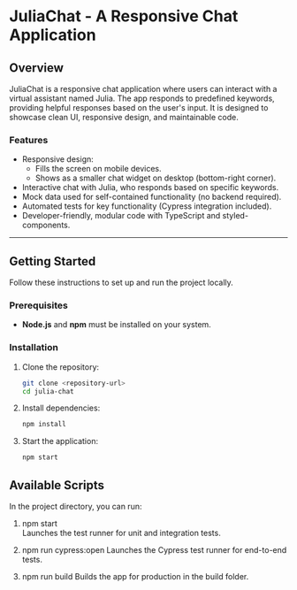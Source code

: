 # JuliaChat - A Responsive Chat Application

## Overview

JuliaChat is a responsive chat application where users can interact with a virtual assistant named Julia. The app responds to predefined keywords, providing helpful responses based on the user's input. It is designed to showcase clean UI, responsive design, and maintainable code.

### Features

- Responsive design:
  - Fills the screen on mobile devices.
  - Shows as a smaller chat widget on desktop (bottom-right corner).
- Interactive chat with Julia, who responds based on specific keywords.
- Mock data used for self-contained functionality (no backend required).
- Automated tests for key functionality (Cypress integration included).
- Developer-friendly, modular code with TypeScript and styled-components.

---

## Getting Started

Follow these instructions to set up and run the project locally.

### Prerequisites

- **Node.js** and **npm** must be installed on your system.

### Installation

1. Clone the repository:
   ```bash
   git clone <repository-url>
   cd julia-chat

2. Install dependencies:
    ```bash
    npm install

3. Start the application:
    ```bash
    npm start

## Available Scripts

In the project directory, you can run:
1. npm start  
   Launches the test runner for unit and integration tests.

2. npm run cypress:open
   Launches the Cypress test runner for end-to-end tests.

3. npm run build 
   Builds the app for production in the build folder.
